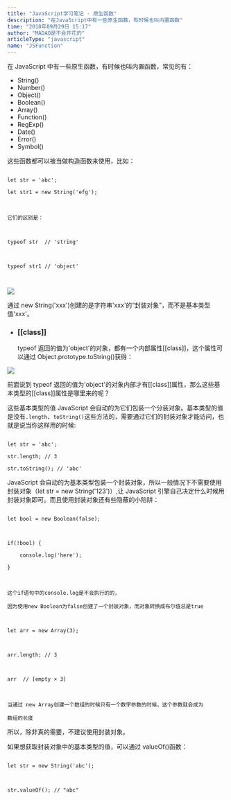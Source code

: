 ```yaml
---
title: "JavaScript学习笔记 - 原生函数"
description: "在JavaScript中有一些原生函数，有时候也叫内置函数"
time: "2018年09月29日 15:17"
author: "MADAO是不会开花的"
articleType: "javascript"
name: "JSFunction"
---
```


在 JavaScript 中有一些原生函数，有时候也叫内置函数，常见的有：

- String()
- Number()
- Object()
- Boolean()
- Array()
- Function()
- RegExp()
- Date()
- Error()
- Symbol()

这些函数都可以被当做构造函数来使用，比如：

```

let str = 'abc';

let str1 = new String('efg');



它们的区别是：



typeof str  // 'string'



typeof str1 // 'object'



```

![](/articlesImages/javascript/function/image.png)

通过 new String('xxx')创建的是字符串'xxx'的“封装对象”，而不是基本类型值'xxx'。

- ### [[class]]

  typeof 返回的值为'object'的对象，都有一个内部属性[[class]]，这个属性可以通过 Object.prototype.toString()获得：

![](/articlesImages/javascript/function/image1.png)

前面说到 typeof 返回的值为'object'的对象内部才有[[class]]属性，那么这些基本类型的[[class]]属性是哪里来的呢？

这些基本类型的值 JavaScript 会自动的为它们包装一个分装对象。基本类型的值是没有`.length`、`toString()`这些方法的，需要通过它们的封装对象才能访问，也就是说当你这样用的时候:

```

let str = 'abc';

str.length; // 3

str.toString(); // 'abc'

```

JavaScript 会自动的为基本类型包装一个封装对象，所以一般情况下不需要使用封装对象（let str = new String('123')）,让 JavaScript 引擎自己决定什么时候用封装对象即可。而且使用封装对象还有些隐蔽的小陷阱：

```

let bool = new Boolean(false);



if(!bool) {

    console.log('here');

}



这个if语句中的console.log是不会执行的的，

因为使用new Boolean为false创建了一个封装对象，而对象转换成布尔值总是true



let arr = new Array(3);



arr.length; // 3



arr  // [empty × 3]



当通过 new Array创建一个数组的时候只有一个数字参数的时候，这个参数就会成为

数组的长度

```

所以，除非真的需要，不建议使用封装对象。

如果想获取封装对象中的基本类型的值，可以通过 valueOf()函数：

```

let str = new String('abc');



str.valueOf(); // "abc"

```
